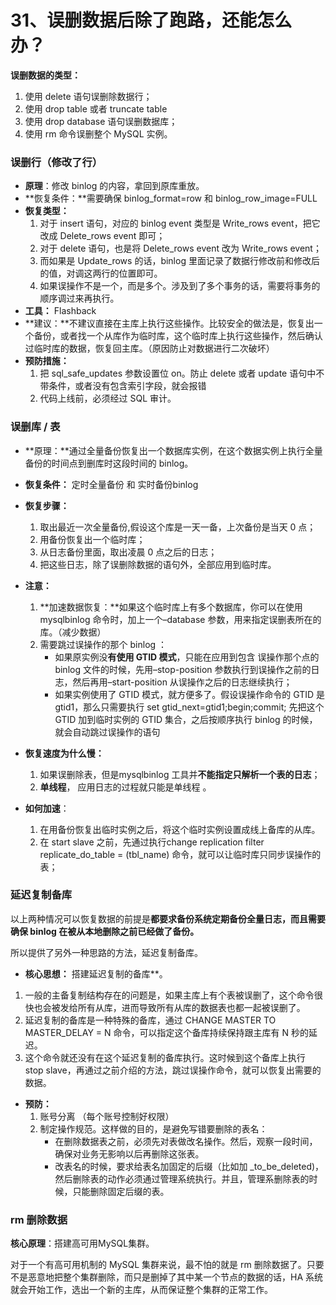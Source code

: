 # 31、误删数据后除了跑路，还能怎么办？

**误删数据的类型：**

1. 使用 delete 语句误删除数据行；
2. 使用 drop table 或者 truncate table
3. 使用 drop database 语句误删数据库；
4. 使用 rm 命令误删整个 MySQL 实例。

### 误删行（修改了行）

- **原理**：修改 binlog 的内容，拿回到原库重放。
- **恢复条件：**需要确保 binlog_format=row 和 binlog_row_image=FULL
- **恢复类型：**
  1. 对于 insert 语句，对应的 binlog event 类型是 Write_rows event，把它改成 Delete_rows event 即可； 
  2. 对于 delete 语句，也是将 Delete_rows event 改为 Write_rows event；
  3. 而如果是 Update_rows 的话，binlog 里面记录了数据行修改前和修改后的值，对调这两行的位置即可。
  4. 如果误操作不是一个，而是多个。涉及到了多个事务的话，需要将事务的顺序调过来再执行。
- **工具：** Flashback 
- **建议：**不建议直接在主库上执行这些操作。比较安全的做法是，恢复出一个备份，或者找一个从库作为临时库，这个临时库上执行这些操作，然后确认过临时库的数据，恢复回主库。（原因防止对数据进行二次破坏）
- **预防措施：**
  1. 把 sql_safe_updates 参数设置位 on。防止 delete 或者 update 语句中不带条件，或者没有包含索引字段，就会报错
  2. 代码上线前，必须经过 SQL 审计。

### 误删库 / 表

- **原理：**通过全量备份恢复出一个数据库实例，在这个数据实例上执行全量备份的时间点到删库时这段时间的 binlog。

- **恢复条件：** 定时全量备份 和 实时备份binlog

- **恢复步骤：**

  1. 取出最近一次全量备份,假设这个库是一天一备，上次备份是当天 0 点； 
  2. 用备份恢复出一个临时库；
  3. 从日志备份里面，取出凌晨 0 点之后的日志；
  4. 把这些日志，除了误删除数据的语句外，全部应用到临时库。

- **注意：**

  1. **加速数据恢复：**如果这个临时库上有多个数据库，你可以在使用 mysqlbinlog 命令时，加上一个–database 参数，用来指定误删表所在的库。（减少数据）
  2. 需要跳过误操作的那个 binlog ：
     - 如果原实例没**有使用 GTID 模式**，只能在应用到包含 误操作那个点的 binlog 文件的时候，先用–stop-position 参数执行到误操作之前的日志，然后再用–start-position 从误操作之后的日志继续执行；
     - 如果实例使用了 GTID 模式，就方便多了。假设误操作命令的 GTID 是 gtid1，那么只需要执行 set gtid_next=gtid1;begin;commit; 先把这个 GTID 加到临时实例的 GTID 集合，之后按顺序执行 binlog 的时候，就会自动跳过误操作的语句

- **恢复速度为什么慢：**

  1. 如果误删除表，但是mysqlbinlog 工具并**不能指定只解析一个表的日志**；
  2. **单线程**， 应用日志的过程就只能是单线程 。

- **如何加速**：

  1. 在用备份恢复出临时实例之后，将这个临时实例设置成线上备库的从库。
  2. 在 start slave 之前，先通过执行﻿﻿change replication filter replicate_do_table = (tbl_name) 命令，就可以让临时库只同步误操作的表；

### 延迟复制备库

以上两种情况可以恢复数据的前提是**都要求备份系统定期备份全量日志，而且需要确保 binlog 在被从本地删除之前已经做了备份。**

所以提供了另外一种思路的方法，延迟复制备库。

- **核心思想：** 搭建延迟复制的备库**。

1. 一般的主备复制结构存在的问题是，如果主库上有个表被误删了，这个命令很快也会被发给所有从库，进而导致所有从库的数据表也都一起被误删了。
2. 延迟复制的备库是一种特殊的备库，通过 CHANGE MASTER TO MASTER_DELAY = N 命令，可以指定这个备库持续保持跟主库有 N 秒的延迟。
3. 这个命令就还没有在这个延迟复制的备库执行。这时候到这个备库上执行 stop slave，再通过之前介绍的方法，跳过误操作命令，就可以恢复出需要的数据。

- **预防：**
  1. 账号分离 （每个账号控制好权限）
  2. 制定操作规范。这样做的目的，是避免写错要删除的表名：
     - 在删除数据表之前，必须先对表做改名操作。然后，观察一段时间，确保对业务无影响以后再删除这张表。
     - 改表名的时候，要求给表名加固定的后缀（比如加 _to_be_deleted)，然后删除表的动作必须通过管理系统执行。并且，管理系删除表的时候，只能删除固定后缀的表。

### rm 删除数据

**核心原理**：搭建高可用MySQL集群。

对于一个有高可用机制的 MySQL 集群来说，最不怕的就是 rm 删除数据了。只要不是恶意地把整个集群删除，而只是删掉了其中某一个节点的数据的话，HA 系统就会开始工作，选出一个新的主库，从而保证整个集群的正常工作。

### 
